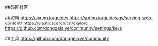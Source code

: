 ##码匠社区

##资料
    https://spring.io/guides
    https://spring.io/guides/gs/serving-web-content/
    https://elasticsearch.cn/explore
    https://github.com/donggelaiye/community/settings/keys
    
##工具
 https://github.com/donggelaiye/community